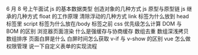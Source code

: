6 月 8 号上午面试
js 的基本数据类型
创造对象的几种方式
js 原型与原型链
js 继承的几种方式
float 的工作原理
清除浮动的几种方式
link 标签为什么放到 head 标签里
script 标签为什么放在/body 标签之前
css 优先级怎么计算
DOM 与 BOM 的区别
浏览器页面渲染
什么是强缓存与协商缓存
数组去重
数组深浅拷贝
数组排序
页面白屏是什么
白屏时间怎么获取
v-if 与 v-show 的区别
vue 怎么做权限管理
说一下自定义表单的实现流程
